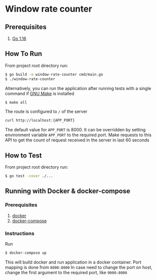 # Window rate counter

## Prerequisites
1. [Go 1.16](https://golang.org/dl/)

## How To Run

From project root directory run:

```sh
$ go build -o window-rate-counter cmd/main.go
$ ./window-rate-counter
```

Alternatively, you can run the application after running tests with a single command 
if [GNU Make](https://www.gnu.org/software/make/) is installed
```sh
$ make all
```

The route is configured to `/` of the server

```sh
curl http://localhost:{APP_PORT}
```

The default value for `APP_PORT` is 8000.
It can be overridden by setting environment variable `APP_PORT` to the required port.
Make requests to this API to get the count of request received in the server in last 60 seconds

## How to Test
From project root directory run:
```sh
$ go test -cover ./...
```

## Running with Docker & docker-compose

### Prerequisites
1. [docker](https://docs.docker.com/engine/install/)
2. [docker-compose](https://docs.docker.com/compose/install/)

### Instructions

Run
```sh
$ docker-compose up
```

This will build docker and run application in a docker container.
Port mapping is done from `8000:8000`
In case need to change the port on host, change the first argument to the required port, like `9000:8000`
